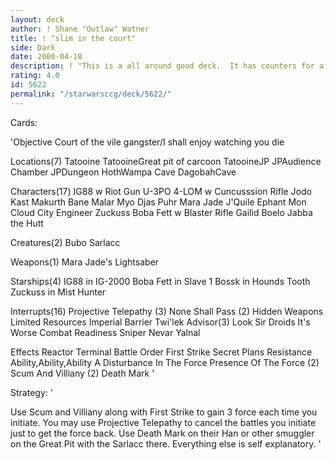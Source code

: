 ```yaml
---
layout: deck
author: ! Shane "Outlaw" Watner
title: ! "slim in the court"
side: Dark
date: 2000-04-18
description: ! "This is a all around good deck.  It has counters for a lot f stuff people are using today.  I'm really am not trying to flip the objective either."
rating: 4.0
id: 5622
permalink: "/starwarsccg/deck/5622/"
---
```

Cards: 

'Objective Court of the vile gangster/I shall enjoy watching you die

Locations(7)
Tatooine
TatooineGreat pit of carcoon
TatooineJP
JPAudience Chamber
JPDungeon
HothWampa Cave
DagobahCave

Characters(17)
IG88 w Riot Gun
U-3PO
4-LOM w Cuncusssion Rifle
Jodo Kast
Makurth
Bane Malar
Myo
Djas Puhr
Mara Jade
J'Quile
Ephant Mon
Cloud City Engineer
Zuckuss
Boba Fett w Blaster Rifle
Gailid
Boelo
Jabba the Hutt

Creatures(2)
Bubo
Sarlacc

Weapons(1)
Mara Jade's Lightsaber

Starships(4)
IG88 in IG-2000
Boba Fett in Slave 1
Bossk in Hounds Tooth
Zuckuss in Mist Hunter

Interrupts(16)
Projective Telepathy (3)
None Shall Pass (2)
Hidden Weapons
Limited Resources
Imperial Barrier
Twi'lek Advisor(3)
Look Sir Droids
It's Worse
Combat Readiness
Sniper
Nevar Yalnal

Effects
Reactor Terminal
Battle Order
First Strike
Secret Plans
Resistance
Ability,Ability,Ability
A Disturbance In The Force
Presence Of The Force (2)
Scum And Villiany (2)
Death Mark
'

Strategy: '

Use Scum and Villiany along with First Strike to gain 3 force each time you initiate.  You may use Projective Telepathy to cancel the battles you initiate just to get the force back.  Use Death Mark on their Han or other smuggler on the Great Pit with the Sarlacc there.  Everything else is self explanatory.
'
